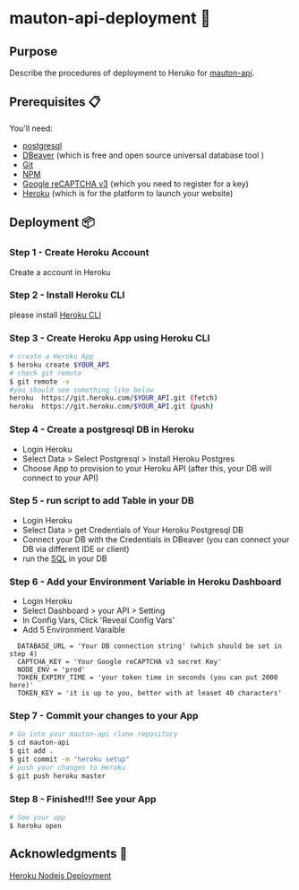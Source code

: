 # mauton-api-deployment :tiger:

## Purpose
Describe the procedures of deployment to Heruko for [mauton-api](https://github.com/ikhvjs/mauton-api).

## Prerequisites 📋
You'll need:
* [postgresql](https://www.postgresql.org/) 
* [DBeaver](https://dbeaver.io/download/) (which is free and open source universal database tool )
* [Git](https://git-scm.com) 
* [NPM](http://npmjs.com)
* [Google reCAPTCHA v3](https://developers.google.com/recaptcha/docs/v3) (which you need to register for a key)
* [Heroku](https://heroku.com) (which is for the platform to launch your website)

## Deployment 📦

### Step 1 - Create Heroku Account

Create a account in Heroku

### Step 2 - Install Heroku CLI

please install [Heroku CLI](https://devcenter.heroku.com/articles/heroku-cli)

### Step 3 - Create Heroku App using Heroku CLI

```bash
# create a Heroku App
$ heroku create $YOUR_API
# check git remote 
$ git remote -v
#you should see something like below
heroku  https://git.heroku.com/$YOUR_API.git (fetch)
heroku  https://git.heroku.com/$YOUR_API.git (push)
```

### Step 4 - Create a postgresql DB in Heroku
* Login Heroku
* Select Data > Select Postgresql > Install Heroku Postgres
* Choose App to provision to your Heroku API (after this, your DB will connect to your API)

### Step 5 - run script to add Table in your DB
* Login Heroku
* Select Data > get Credentials of Your Heroku Postgresql DB
* Connect your DB with the Credentials in DBeaver (you can connect your DB via different IDE or client)
* run the [SQL](https://github.com/ikhvjs/mauton-api-deployment/blob/main/mauton-api-sql.sql) in your DB

### Step 6 - Add your Environment Variable in Heroku Dashboard
* Login Heroku
* Select Dashboard > your API > Setting
* In Config Vars, Click 'Reveal Config Vars'
* Add 5 Environment Varaible 
```
  DATABASE_URL = 'Your DB connection string' (which should be set in step 4)
  CAPTCHA_KEY = 'Your Google reCAPTCHA v3 secret Key'
  NODE_ENV = 'prod'
  TOKEN_EXPIRY_TIME = 'your token time in seconds (you can put 2000 here)'
  TOKEN_KEY = 'it is up to you, better with at leaset 40 characters'
```

### Step 7 - Commit your changes to your App
```bash
# Go into your mauton-api clone repository
$ cd mauton-api
$ git add .
$ git commit -m "heroku setup"
# push your changes to Heroku
$ git push heroku master
```

### Step 8 - Finished!!! See your App
```bash
# See your app
$ heroku open
```

## Acknowledgments 🎁
[Heroku Nodejs Deployment](https://devcenter.heroku.com/articles/deploying-nodejs)

